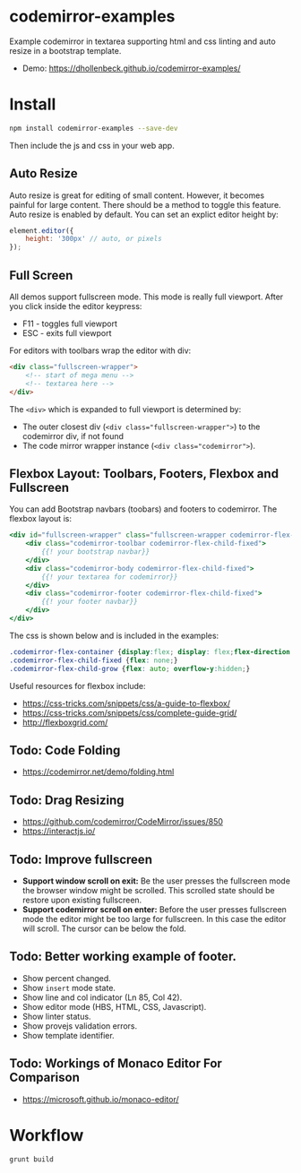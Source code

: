 # codemirror-examples
Example codemirror in textarea supporting html and css linting and auto resize in a bootstrap template.

- Demo: https://dhollenbeck.github.io/codemirror-examples/

# Install

```bash
npm install codemirror-examples --save-dev
```

Then include the js and css in your web app.

## Auto Resize
Auto resize is great for editing of small content. However, it becomes painful for large content. There should be a method to toggle this feature. Auto resize is enabled by default. You can set an explict editor height by:

```js
element.editor({
	height: '300px' // auto, or pixels
});
```

## Full Screen

All demos support fullscreen mode. This mode is really full viewport. After you click inside the editor keypress:

- F11 - toggles full viewport
- ESC - exits full viewport

For editors with toolbars wrap the editor with div:
```html
<div class="fullscreen-wrapper">
	<!-- start of mega menu -->
	<!-- textarea here -->
</div>
```

The `<div>` which is expanded to full viewport is determined by:
- The outer closest div  (`<div class="fullscreen-wrapper">`) to the codemirror div, if not found
- The code mirror wrapper instance (`<div class="codemirror">`).

## Flexbox Layout: Toolbars, Footers, Flexbox and Fullscreen

You can add Bootstrap navbars (toobars) and footers to codemirror. The flexbox layout is:
```hbs
<div id="fullscreen-wrapper" class="fullscreen-wrapper codemirror-flex-container">
	<div class="codemirror-toolbar codemirror-flex-child-fixed">
		{{! your bootstrap navbar}}
	</div>
	<div class="codemirror-body codemirror-flex-child-fixed">
		{{! your textarea for codemirror}}
	</div>
	<div class="codemirror-footer codemirror-flex-child-fixed">
		{{! your footer navbar}}
	</div>
</div>
```

The css is shown below and is included in the examples:
```css
.codemirror-flex-container {display:flex; display: flex;flex-direction: column;height: 100%;}
.codemirror-flex-child-fixed {flex: none;}
.codemirror-flex-child-grow {flex: auto; overflow-y:hidden;}
```

Useful resources for flexbox include:
- https://css-tricks.com/snippets/css/a-guide-to-flexbox/
- https://css-tricks.com/snippets/css/complete-guide-grid/
- http://flexboxgrid.com/

## Todo: Code Folding
- https://codemirror.net/demo/folding.html

## Todo: Drag Resizing
- https://github.com/codemirror/CodeMirror/issues/850
- https://interactjs.io/

## Todo: Improve fullscreen
- **Support window scroll on exit:** Be the user presses the fullscreen mode the browser window might be scrolled. This scrolled state should be restore upon existing fullscreen.
- **Support codemirror scroll on enter:** Before the user presses fullscreen mode the editor might be too large for fullscreen. In this case the editor will scroll. The cursor can be below the fold.

## Todo: Better working example of footer.
- Show percent changed.
- Show `insert` mode state.
- Show line and col indicator (Ln 85, Col 42).
- Show editor mode (HBS, HTML, CSS, Javascript).
- Show linter status.
- Show provejs validation errors.
- Show template identifier.

## Todo: Workings of Monaco Editor For Comparison
- https://microsoft.github.io/monaco-editor/


# Workflow

```bash
grunt build
```